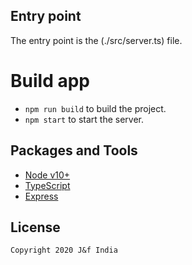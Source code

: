 ## Entry point

The entry point  is the (./src/server.ts) file.
# Build app

- `npm run build` to build the project.
- `npm start` to start the server.

## Packages and Tools

- [Node v10+](http://nodejs.org/)
- [TypeScript](https://github.com/Microsoft/TypeScript)
- [Express](https://npmjs.com/package/express)
## License

```
Copyright 2020 J&f India
